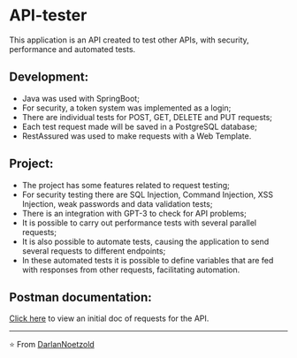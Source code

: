 # API-tester
This application is an API created to test other APIs, with security, performance and automated tests.

## Development:
* Java was used with SpringBoot;
* For security, a token system was implemented as a login;
* There are individual tests for POST, GET, DELETE and PUT requests;
* Each test request made will be saved in a PostgreSQL database;
* RestAssured was used to make requests with a Web Template.

## Project:
* The project has some features related to request testing;
* For security testing there are SQL Injection, Command Injection, XSS Injection, weak passwords and data validation tests;
* There is an integration with GPT-3 to check for API problems;
* It is possible to carry out performance tests with several parallel requests;
* It is also possible to automate tests, causing the application to send several requests to different endpoints;
* In these automated tests it is possible to define variables that are fed with responses from other requests, facilitating automation.

## Postman documentation:
[Click here](https://documenter.getpostman.com/view/16000387/2s93XsZnC7) to view an initial doc of requests for the API.

---
⭐️ From [DarlanNoetzold](https://github.com/DarlanNoetzold)
